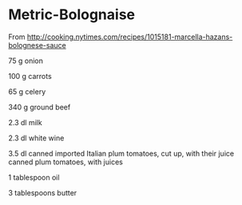 # Metric-Bolognaise

From http://cooking.nytimes.com/recipes/1015181-marcella-hazans-bolognese-sauce

75 g onion

100 g carrots

65 g celery

340 g ground beef

2.3 dl milk

2.3 dl white wine

3.5 dl canned imported Italian plum tomatoes, cut up, with their juice canned plum tomatoes, with juices

1 tablespoon oil

3 tablespoons butter
